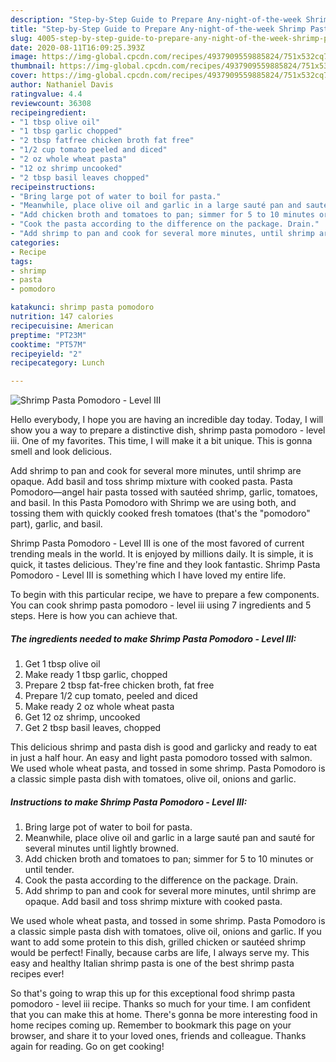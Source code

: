 ```yaml
---
description: "Step-by-Step Guide to Prepare Any-night-of-the-week Shrimp Pasta Pomodoro - Level III"
title: "Step-by-Step Guide to Prepare Any-night-of-the-week Shrimp Pasta Pomodoro - Level III"
slug: 4005-step-by-step-guide-to-prepare-any-night-of-the-week-shrimp-pasta-pomodoro-level-iii
date: 2020-08-11T16:09:25.393Z
image: https://img-global.cpcdn.com/recipes/4937909559885824/751x532cq70/shrimp-pasta-pomodoro-level-iii-recipe-main-photo.jpg
thumbnail: https://img-global.cpcdn.com/recipes/4937909559885824/751x532cq70/shrimp-pasta-pomodoro-level-iii-recipe-main-photo.jpg
cover: https://img-global.cpcdn.com/recipes/4937909559885824/751x532cq70/shrimp-pasta-pomodoro-level-iii-recipe-main-photo.jpg
author: Nathaniel Davis
ratingvalue: 4.4
reviewcount: 36308
recipeingredient:
- "1 tbsp olive oil"
- "1 tbsp garlic chopped"
- "2 tbsp fatfree chicken broth fat free"
- "1/2 cup tomato peeled and diced"
- "2 oz whole wheat pasta"
- "12 oz shrimp uncooked"
- "2 tbsp basil leaves chopped"
recipeinstructions:
- "Bring large pot of water to boil for pasta."
- "Meanwhile, place olive oil and garlic in a large sauté pan and sauté for several minutes until lightly browned."
- "Add chicken broth and tomatoes to pan; simmer for 5 to 10 minutes or until tender."
- "Cook the pasta according to the difference on the package. Drain."
- "Add shrimp to pan and cook for several more minutes, until shrimp are opaque. Add basil and toss shrimp mixture with cooked pasta."
categories:
- Recipe
tags:
- shrimp
- pasta
- pomodoro

katakunci: shrimp pasta pomodoro 
nutrition: 147 calories
recipecuisine: American
preptime: "PT23M"
cooktime: "PT57M"
recipeyield: "2"
recipecategory: Lunch

---
```



![Shrimp Pasta Pomodoro - Level III](https://img-global.cpcdn.com/recipes/4937909559885824/751x532cq70/shrimp-pasta-pomodoro-level-iii-recipe-main-photo.jpg)

Hello everybody, I hope you are having an incredible day today. Today, I will show you a way to prepare a distinctive dish, shrimp pasta pomodoro - level iii. One of my favorites. This time, I will make it a bit unique. This is gonna smell and look delicious.

Add shrimp to pan and cook for several more minutes, until shrimp are opaque. Add basil and toss shrimp mixture with cooked pasta. Pasta Pomodoro—angel hair pasta tossed with sautéed shrimp, garlic, tomatoes, and basil. In this Pasta Pomodoro with Shrimp we are using both, and tossing them with quickly cooked fresh tomatoes (that&#39;s the &#34;pomodoro&#34; part), garlic, and basil.

Shrimp Pasta Pomodoro - Level III is one of the most favored of current trending meals in the world. It is enjoyed by millions daily. It is simple, it is quick, it tastes delicious. They're fine and they look fantastic. Shrimp Pasta Pomodoro - Level III is something which I have loved my entire life.


To begin with this particular recipe, we have to prepare a few components. You can cook shrimp pasta pomodoro - level iii using 7 ingredients and 5 steps. Here is how you can achieve that.

<!--inarticleads1-->

##### The ingredients needed to make Shrimp Pasta Pomodoro - Level III:

1. Get 1 tbsp olive oil
1. Make ready 1 tbsp garlic, chopped
1. Prepare 2 tbsp fat-free chicken broth, fat free
1. Prepare 1/2 cup tomato, peeled and diced
1. Make ready 2 oz whole wheat pasta
1. Get 12 oz shrimp, uncooked
1. Get 2 tbsp basil leaves, chopped


This delicious shrimp and pasta dish is good and garlicky and ready to eat in just a half hour. An easy and light pasta pomodoro tossed with salmon. We used whole wheat pasta, and tossed in some shrimp. Pasta Pomodoro is a classic simple pasta dish with tomatoes, olive oil, onions and garlic. 

<!--inarticleads2-->

##### Instructions to make Shrimp Pasta Pomodoro - Level III:

1. Bring large pot of water to boil for pasta.
1. Meanwhile, place olive oil and garlic in a large sauté pan and sauté for several minutes until lightly browned.
1. Add chicken broth and tomatoes to pan; simmer for 5 to 10 minutes or until tender.
1. Cook the pasta according to the difference on the package. Drain.
1. Add shrimp to pan and cook for several more minutes, until shrimp are opaque. Add basil and toss shrimp mixture with cooked pasta.


We used whole wheat pasta, and tossed in some shrimp. Pasta Pomodoro is a classic simple pasta dish with tomatoes, olive oil, onions and garlic. If you want to add some protein to this dish, grilled chicken or sautéed shrimp would be perfect! Finally, because carbs are life, I always serve my. This easy and healthy Italian shrimp pasta is one of the best shrimp pasta recipes ever! 

So that's going to wrap this up for this exceptional food shrimp pasta pomodoro - level iii recipe. Thanks so much for your time. I am confident that you can make this at home. There's gonna be more interesting food in home recipes coming up. Remember to bookmark this page on your browser, and share it to your loved ones, friends and colleague. Thanks again for reading. Go on get cooking!
